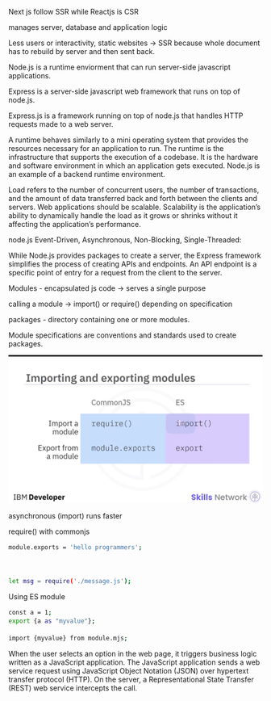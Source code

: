 Next js follow SSR while Reactjs is CSR

manages server, database and application logic



Less users or interactivity, static websites -> SSR because whole document has to rebuild by server and then sent back.


Node.js is a runtime enviorment that can run server-side javascript applications.

Express is a server-side javascript web framework that runs on top of node.js.


Express.js is a framework running on top of node.js that handles HTTP requests made to
a web server.

A runtime behaves similarly to a mini operating system that provides the resources necessary
for an application to run.
The runtime is the infrastructure that supports the execution of a codebase.
It is the hardware and software environment in which an application gets executed.
Node.js is an example of a backend runtime environment.

Load refers to the number of concurrent users, the number of transactions, and the amount
of data transferred back and forth between the clients and servers.
Web applications should be scalable.
Scalability is the application’s ability to dynamically handle the load as it grows or shrinks
without it affecting the application’s performance.


node.js Event-Driven, Asynchronous, Non-Blocking, Single-Threaded:


While Node.js provides packages to create a server, the Express framework simplifies the process of creating APIs and endpoints. An API endpoint is a specific point of entry for a request from the client to the server.

Modules - encapsulated js code -> serves a single purpose

calling a module -> import() or require() depending on specification

packages - directory containing one or more modules.

Module specifications are conventions and standards used to create packages.

![Screenshot](https://github.com/Ekanshthegreat/IBMCourse/raw/main/1.png)

asynchronous (import) runs faster

require() with commonjs
```bash
module.exports = 'hello programmers';



let msg = require('./message.js');
``` 

Using ES module

```bash
const a = 1;
export {a as "myvalue"};

import {myvalue} from module.mjs;
```

When the user selects an option in the web page, it triggers business logic written as
a JavaScript application.
The JavaScript application sends a web service request using JavaScript Object Notation (JSON)
over hypertext transfer protocol (HTTP).
On the server, a Representational State Transfer (REST) web service intercepts the call.
